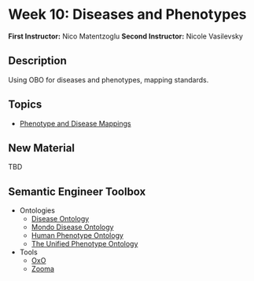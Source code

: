 # Week 10: Diseases and Phenotypes

**First Instructor:** Nico Matentzoglu
**Second Instructor:** Nicole Vasilevsky

## Description
Using OBO for diseases and phenotypes, mapping standards.

## Topics
- [Phenotype and Disease Mappings](mappings.md)

## New Material
TBD

## Semantic Engineer Toolbox
- Ontologies
  - [Disease Ontology](https://disease-ontology.org/)
  - [Mondo Disease Ontology](http://mondo.monarchinitiative.org/)
  - [Human Phenotype Ontology](https://hpo.jax.org/)
  - [The Unified Phenotype Ontology]()
- Tools
  - [OxO](https://www.ebi.ac.uk/spot/oxo/)
  - [Zooma](https://www.ebi.ac.uk/spot/zooma/)
  